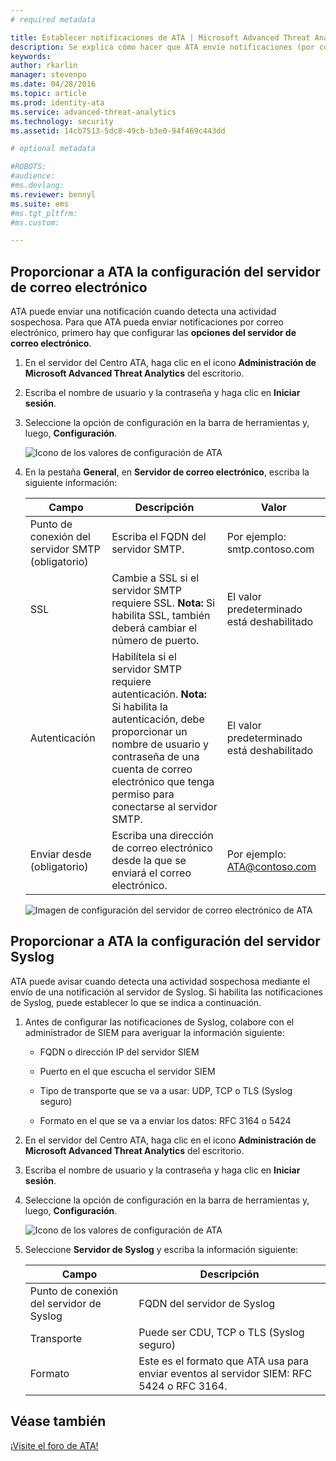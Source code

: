 ```yaml
---
# required metadata

title: Establecer notificaciones de ATA | Microsoft Advanced Threat Analytics
description: Se explica cómo hacer que ATA envíe notificaciones (por correo electrónico o mediante el reenvío de eventos de ATA) cuando detecte actividades sospechosas 
keywords:
author: rkarlin
manager: stevenpo
ms.date: 04/28/2016
ms.topic: article
ms.prod: identity-ata
ms.service: advanced-threat-analytics
ms.technology: security
ms.assetid: 14cb7513-5dc8-49cb-b3e0-94f469c443dd

# optional metadata

#ROBOTS:
#audience:
#ms.devlang:
ms.reviewer: bennyl
ms.suite: ems
#ms.tgt_pltfrm:
#ms.custom:

---
```


## Proporcionar a ATA la configuración del servidor de correo electrónico
ATA puede enviar una notificación cuando detecta una actividad sospechosa. Para que ATA pueda enviar notificaciones por correo electrónico, primero hay que configurar las **opciones del servidor de correo electrónico**.

1.  En el servidor del Centro ATA, haga clic en el icono **Administración de Microsoft Advanced Threat Analytics** del escritorio.

2.  Escriba el nombre de usuario y la contraseña y haga clic en **Iniciar sesión**.

3.  Seleccione la opción de configuración en la barra de herramientas y, luego, **Configuración**.

    ![Icono de los valores de configuración de ATA](media/ATA-config-icon.JPG)

4.  En la pestaña **General**, en **Servidor de correo electrónico**, escriba la siguiente información:

    |Campo|Descripción|Valor|
    |---------|---------------|---------|
    |Punto de conexión del servidor SMTP (obligatorio)|Escriba el FQDN del servidor SMTP.|Por ejemplo:<br />smtp.contoso.com|
    |SSL|Cambie a SSL si el servidor SMTP requiere SSL. **Nota:** Si habilita SSL, también deberá cambiar el número de puerto.|El valor predeterminado está deshabilitado|
    |Autenticación|Habilítela si el servidor SMTP requiere autenticación. **Nota:** Si habilita la autenticación, debe proporcionar un nombre de usuario y contraseña de una cuenta de correo electrónico que tenga permiso para conectarse al servidor SMTP.|El valor predeterminado está deshabilitado|
    |Enviar desde (obligatorio)|Escriba una dirección de correo electrónico desde la que se enviará el correo electrónico.|Por ejemplo:<br />ATA@contoso.com|
    ![Imagen de configuración del servidor de correo electrónico de ATA](media/ATA-email-server.png)

## Proporcionar a ATA la configuración del servidor Syslog
ATA puede avisar cuando detecta una actividad sospechosa mediante el envío de una notificación al servidor de Syslog. Si habilita las notificaciones de Syslog, puede establecer lo que se indica a continuación.

1.  Antes de configurar las notificaciones de Syslog, colabore con el administrador de SIEM para averiguar la información siguiente:

    -   FQDN o dirección IP del servidor SIEM

    -   Puerto en el que escucha el servidor SIEM

    -   Tipo de transporte que se va a usar: UDP, TCP o TLS (Syslog seguro)

    -   Formato en el que se va a enviar los datos: RFC 3164 o 5424

2.  En el servidor del Centro ATA, haga clic en el icono **Administración de Microsoft Advanced Threat Analytics** del escritorio.

3.  Escriba el nombre de usuario y la contraseña y haga clic en **Iniciar sesión**.

4.  Seleccione la opción de configuración en la barra de herramientas y, luego, **Configuración**.

    ![Icono de los valores de configuración de ATA](media/ATA-config-icon.JPG)

5.  Seleccione **Servidor de Syslog** y escriba la información siguiente:

    |Campo|Descripción|
    |---------|---------------|
    |Punto de conexión del servidor de Syslog|FQDN del servidor de Syslog|
    |Transporte|Puede ser CDU, TCP o TLS (Syslog seguro)|
    |Formato|Este es el formato que ATA usa para enviar eventos al servidor SIEM: RFC 5424 o RFC 3164.|





## Véase también
[¡Visite el foro de ATA!](https://social.technet.microsoft.com/Forums/security/en-US/home?forum=mata)


<!--HONumber=May16_HO1-->


